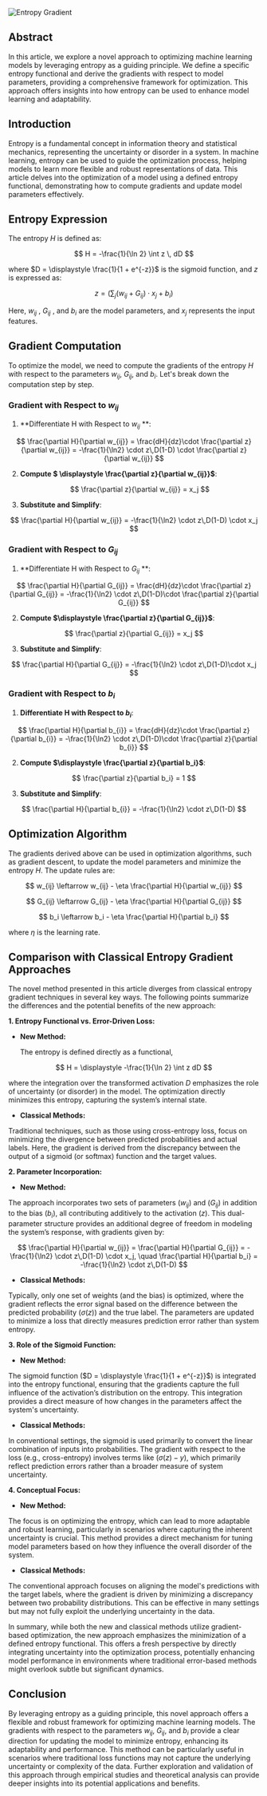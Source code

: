 ![Entropy Gradient](./images/gradient.png "enter image title here")

## Abstract

In this article, we explore a novel approach to optimizing machine learning models by leveraging entropy as a guiding principle. We define a specific entropy functional and derive the gradients with respect to model parameters, providing a comprehensive framework for optimization. This approach offers insights into how entropy can be used to enhance model learning and adaptability.


## Introduction  

Entropy is a fundamental concept in information theory and statistical mechanics, representing the uncertainty or disorder in a system. In machine learning, entropy can be used to guide the optimization process, helping models to learn more flexible and robust representations of data. This article delves into the optimization of a model using a defined entropy functional, demonstrating how to compute gradients and update model parameters effectively.


## Entropy Expression

The entropy  $H$ is defined as:

$$
H = -\frac{1}{\ln 2} \int z \, dD
$$

where  $D = \displaystyle \frac{1}{1 + e^{-z}}$ is the sigmoid function, and  $z$ is expressed as:

$$
z = \left( \sum_{j} (w_{ij} + G_{ij}) \cdot x_j + b_i \right)
$$

Here,  $w_{ij}$ ,  $G_{ij}$ , and  $b_i$ are the model parameters, and  $x_j$ represents the input features.


## Gradient Computation

To optimize the model, we need to compute the gradients of the entropy  $H$ with respect to the parameters  $w_{ij}$,  $G_{ij}$, and  $b_i$. Let's break down the computation step by step.

### Gradient with Respect to  $w_{ij}$ 

1. **Differentiate  H with Respect to  $w_{ij}$ **:

$$
\frac{\partial H}{\partial w_{ij}} = \frac{dH}{dz}\cdot \frac{\partial z}{\partial w_{ij}} 
= -\frac{1}{\ln2} \cdot z\,D(1-D) \cdot \frac{\partial z}{\partial w_{ij}}  
$$

2. **Compute  $ \displaystyle \frac{\partial z}{\partial w_{ij}}$**:

   $$
   \frac{\partial z}{\partial w_{ij}} = x_j
   $$

3. **Substitute and Simplify**:

$$
\frac{\partial H}{\partial w_{ij}} = -\frac{1}{\ln2} \cdot z\,D(1-D) \cdot x_j 
$$

### Gradient with Respect to  $G_{ij}$ 

1. **Differentiate  H with Respect to  $G_{ij}$ **:

$$
\frac{\partial H}{\partial G_{ij}} = \frac{dH}{dz}\cdot \frac{\partial z}{\partial G_{ij}} 
= -\frac{1}{\ln2} \cdot z\,D(1-D)\cdot \frac{\partial z}{\partial G_{ij}}  
$$

2. **Compute  $\displaystyle \frac{\partial z}{\partial G_{ij}}$**:

$$
   \frac{\partial z}{\partial G_{ij}} = x_j
$$

3. **Substitute and Simplify**:

$$
\frac{\partial H}{\partial G_{ij}} = -\frac{1}{\ln2} \cdot z\,D(1-D)\cdot x_j 
$$


### Gradient with Respect to  $b_i$

1. **Differentiate  H with Respect to  $b_i$**:

$$
\frac{\partial H}{\partial b_{i}} = \frac{dH}{dz}\cdot \frac{\partial z}{\partial b_{i}} 
= -\frac{1}{\ln2} \cdot z\,D(1-D)\cdot \frac{\partial z}{\partial b_{i}}  
$$

2. **Compute  $\displaystyle \frac{\partial z}{\partial b_i}$**:

$$
   \frac{\partial z}{\partial b_i} = 1
$$

3. **Substitute and Simplify**:

$$
\frac{\partial H}{\partial b_{i}} = -\frac{1}{\ln2} \cdot z\,D(1-D)
$$


## Optimization Algorithm

The gradients derived above can be used in optimization algorithms, such as gradient descent, to update the model parameters and minimize the entropy  $H$. The update rules are:

$$
w_{ij} \leftarrow w_{ij} - \eta \frac{\partial H}{\partial w_{ij}}
$$

$$
G_{ij} \leftarrow G_{ij} - \eta \frac{\partial H}{\partial G_{ij}}
$$

$$
b_i \leftarrow b_i - \eta \frac{\partial H}{\partial b_i}
$$

where  $\eta$ is the learning rate.

## Comparison with Classical Entropy Gradient Approaches

The novel method presented in this article diverges from classical entropy gradient techniques in several key ways. The following points summarize the differences and the potential benefits of the new approach:

 **1. Entropy Functional vs. Error-Driven Loss:**

   - **New Method:**  
 
     The entropy is defined directly as a functional,  

$$
H = \displaystyle -\frac{1}{\ln 2} \int z dD
$$  


where the integration over the transformed activation $D$ emphasizes the role of uncertainty (or disorder) in the model. The optimization directly minimizes this entropy, capturing the system’s internal state.

   - **Classical Methods:**  
  
Traditional techniques, such as those using cross-entropy loss, focus on minimizing the divergence between predicted probabilities and actual labels. Here, the gradient is derived from the discrepancy between the output of a sigmoid (or softmax) function and the target values.

 **2. Parameter Incorporation:**

   - **New Method:**  
  
The approach incorporates two sets of parameters ($w_{ij}$) and ($G_{ij}$) in addition to the bias ($b_i$), all contributing additively to the activation ($z$). This dual-parameter structure provides an additional degree of freedom in modeling the system’s response, with gradients given by:

$$
 \frac{\partial H}{\partial w_{ij}} = \frac{\partial H}{\partial G_{ij}} = -\frac{1}{\ln2} \cdot z\,D(1-D) \cdot x_j, \quad \frac{\partial H}{\partial b_i} = -\frac{1}{\ln2} \cdot z\,D(1-D)
$$

   - **Classical Methods:**  
  
 Typically, only one set of weights (and the bias) is optimized, where the gradient reflects the error signal based on the difference between the predicted probability ($\sigma(z)$) and the true label. The parameters are updated to minimize a loss that directly measures prediction error rather than system entropy.

 **3. Role of the Sigmoid Function:**

   - **New Method:**  
  
The sigmoid function ($D = \displaystyle \frac{1}{1 + e^{-z}}$) is integrated into the entropy functional, ensuring that the gradients capture the full influence of the activation’s distribution on the entropy. This integration provides a direct measure of how changes in the parameters affect the system's uncertainty.

   - **Classical Methods:**  
  
In conventional settings, the sigmoid is used primarily to convert the linear combination of inputs into probabilities. The gradient with respect to the loss (e.g., cross-entropy) involves terms like ($\sigma(z) - y$), which primarily reflect prediction errors rather than a broader measure of system uncertainty.

 **4. Conceptual Focus:**

   - **New Method:**  
  
The focus is on optimizing the entropy, which can lead to more adaptable and robust learning, particularly in scenarios where capturing the inherent uncertainty is crucial. This method provides a direct mechanism for tuning model parameters based on how they influence the overall disorder of the system.

   - **Classical Methods:**  
  
The conventional approach focuses on aligning the model's predictions with the target labels, where the gradient is driven by minimizing a discrepancy between two probability distributions. This can be effective in many settings but may not fully exploit the underlying uncertainty in the data.






In summary, while both the new and classical methods utilize gradient-based optimization, the new approach emphasizes the minimization of a defined entropy functional. This offers a fresh perspective by directly integrating uncertainty into the optimization process, potentially enhancing model performance in environments where traditional error-based methods might overlook subtle but significant dynamics.



## Conclusion

By leveraging entropy as a guiding principle, this novel approach offers a flexible and robust framework for optimizing machine learning models. The gradients with respect to the parameters  $w_{ij}$,  $G_{ij}$, and  $b_i$ provide a clear direction for updating the model to minimize entropy, enhancing its adaptability and performance. This method can be particularly useful in scenarios where traditional loss functions may not capture the underlying uncertainty or complexity of the data. Further exploration and validation of this approach through empirical studies and theoretical analysis can provide deeper insights into its potential applications and benefits.

